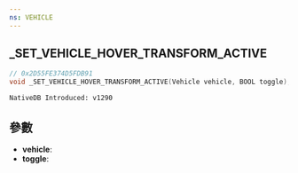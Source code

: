 ```yaml
---
ns: VEHICLE
---
```

## _SET_VEHICLE_HOVER_TRANSFORM_ACTIVE

```c
// 0x2D55FE374D5FDB91
void _SET_VEHICLE_HOVER_TRANSFORM_ACTIVE(Vehicle vehicle, BOOL toggle);
```

```
NativeDB Introduced: v1290
```

## 參數
* **vehicle**:
* **toggle**:
